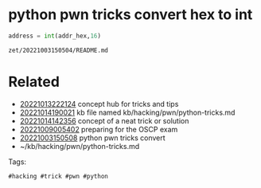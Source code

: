# python pwn tricks convert hex to int
```python
address = int(addr_hex,16)
```

` zet/20221003150504/README.md `

# Related

- [20221013222124](/zet/20221013222124/README.md) concept hub for tricks and tips
- [20221014190021](/zet/20221014190021/README.md) kb file named kb/hacking/pwn/python-tricks.md
- [20221014142356](/zet/20221014142356/README.md) concept of a neat trick or solution
- [20221009005402](/zet/20221009005402/README.md) preparing for the OSCP exam
- [20221003150508](/zet/20221003150508/README.md) python pwn tricks convert
- ~/kb/hacking/pwn/python-tricks.md

Tags:

    #hacking #trick #pwn #python 
